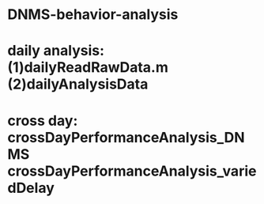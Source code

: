 # DNMS-behavior-analysis
# daily analysis: (1)dailyReadRawData.m (2)dailyAnalysisData
# cross day: crossDayPerformanceAnalysis_DNMS  crossDayPerformanceAnalysis_variedDelay

